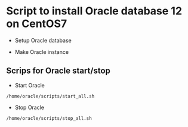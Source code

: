 # Script to install Oracle database 12 on CentOS7

- Setup Oracle database

- Make Oracle instance

## Scrips for Oracle start/stop 

- Start Oracle

`/home/oracle/scripts/start_all.sh`

- Stop Oracle

`/home/oracle/scripts/stop_all.sh`

